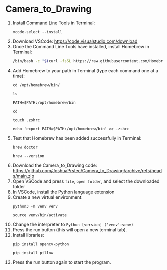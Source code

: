 # Camera_to_Drawing
1. Install Command Line Tools in Terminal:
   ```
   xcode-select --install
   ```
2. Download VSCode: https://code.visualstudio.com/download
3. Once the Command Line Tools have installed, install Homebrew in Terminal:
   ```bash
   /bin/bash -c "$(curl -fsSL https://raw.githubusercontent.com/Homebrew/install/HEAD/install.sh)"
   ```
4. Add Homebrew to your path in Terminal (type each command one at a time):
   ```
   cd /opt/homebrew/bin/
   ```
   ```
   ls
   ```
   ```
   PATH=$PATH:/opt/homebrew/bin
   ```
   ```
   cd
   ```
   ```
   touch .zshrc
   ```
   ```
   echo 'export PATH=$PATH:/opt/homebrew/bin' >> .zshrc
   ```
5. Test that Homebrew has been added successfully in Terminal:
   ```
   brew doctor
   ```
   ```
   brew --version
   ```
6. Download the Camera_to_Drawing code: https://github.com/JoshuaPrstec/Camera_to_Drawing/archive/refs/heads/main.zip
7. Open VSCode and press `file`, `open folder`, and select the downloaded folder
8. In VSCode, install the Python language extension
11. Create a new virtual environment:
    ```
    python3 -m venv venv
    ```
    ```
    source venv/bin/activate
    ```
12. Change the interpreter to `Python [version] ('venv':venv)`
13. Press the run button (this will open a new terminal tab).
14. Install libraries:
    ```
    pip install opencv-python
    ```
    ```
    pip install pillow
    ```
15. Press the run button again to start the program.
